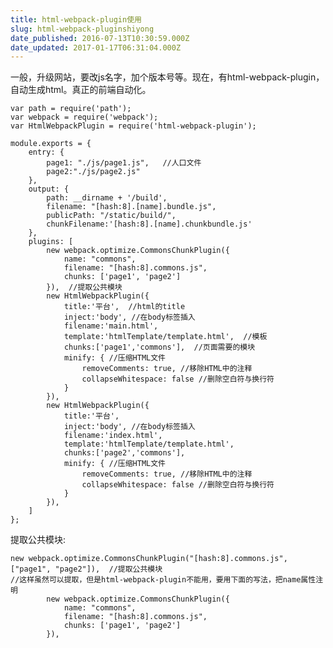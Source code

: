 ```yaml
---
title: html-webpack-plugin使用
slug: html-webpack-pluginshiyong
date_published: 2016-07-13T10:30:59.000Z
date_updated: 2017-01-17T06:31:04.000Z
---
```


一般，升级网站，要改js名字，加个版本号等。现在，有html-webpack-plugin，自动生成html。真正的前端自动化。

    var path = require('path');  
    var webpack = require('webpack');  
    var HtmlWebpackPlugin = require('html-webpack-plugin');
    
    module.exports = {  
        entry: {
            page1: "./js/page1.js",   //人口文件
            page2:"./js/page2.js"
        },
        output: {
            path: __dirname + '/build',
            filename: "[hash:8].[name].bundle.js",
            publicPath: "/static/build/",
            chunkFilename:'[hash:8].[name].chunkbundle.js'
        },
        plugins: [
            new webpack.optimize.CommonsChunkPlugin({
                name: "commons",
                filename: "[hash:8].commons.js",
                chunks: ['page1', 'page2']
            }),  //提取公共模块
            new HtmlWebpackPlugin({
                title:'平台',  //html的title
                inject:'body', //在body标签插入
                filename:'main.html',
                template:'htmlTemplate/template.html',  //模板
                chunks:['page1','commons'],  //页面需要的模块
                minify: { //压缩HTML文件
                    removeComments: true, //移除HTML中的注释
                    collapseWhitespace: false //删除空白符与换行符
                }
            }),
            new HtmlWebpackPlugin({
                title:'平台',
                inject:'body', //在body标签插入
                filename:'index.html',
                template:'htmlTemplate/template.html',
                chunks:['page2','commons'],
                minify: { //压缩HTML文件
                    removeComments: true, //移除HTML中的注释
                    collapseWhitespace: false //删除空白符与换行符
                }
            }),
        ]
    };
    

提取公共模块:

    new webpack.optimize.CommonsChunkPlugin("[hash:8].commons.js", ["page1", "page2"]),  //提取公共模块  
    //这样虽然可以提取，但是html-webpack-plugin不能用，要用下面的写法，把name属性注明
            new webpack.optimize.CommonsChunkPlugin({
                name: "commons",
                filename: "[hash:8].commons.js",
                chunks: ['page1', 'page2']
            }),  
    
